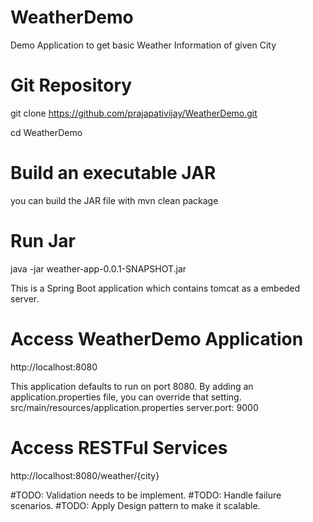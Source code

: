 # WeatherDemo
Demo Application to get basic Weather Information of given City

# Git Repository
git clone https://github.com/prajapativijay/WeatherDemo.git

cd WeatherDemo

# Build an executable JAR
 you can build the JAR file with mvn clean package 

# Run Jar 
java -jar weather-app-0.0.1-SNAPSHOT.jar

This is a Spring Boot application which contains tomcat as a embeded server.

# Access WeatherDemo Application
http://localhost:8080

This application defaults to run on port 8080. By adding an application.properties file, you can override that setting.
src/main/resources/application.properties
server.port: 9000

# Access RESTFul Services
http://localhost:8080/weather/{city}

#TODO: Validation needs to be implement.
#TODO: Handle failure scenarios.
#TODO: Apply Design pattern to make it scalable.
